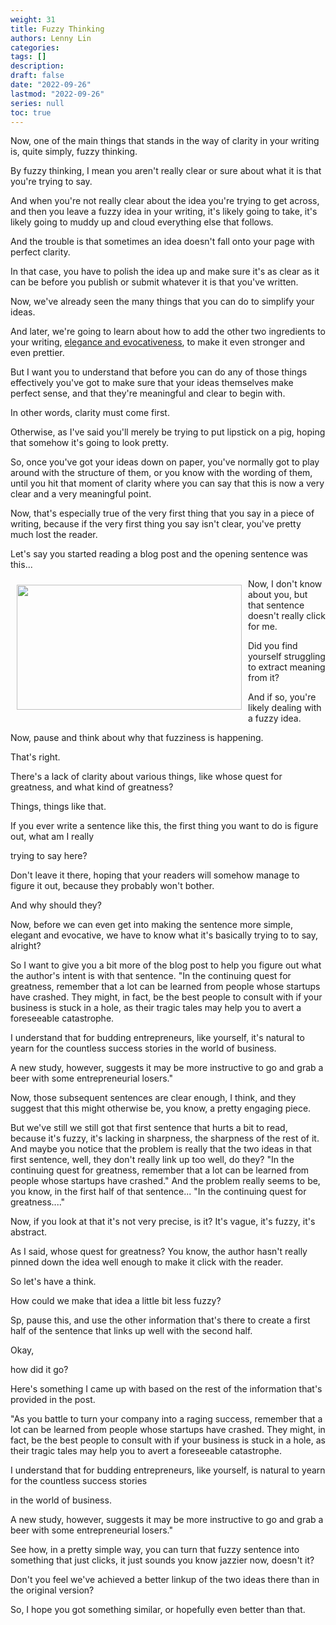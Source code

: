 ```yaml
---
weight: 31
title: Fuzzy Thinking
authors: Lenny Lin
categories: 
tags: []
description: 
draft: false
date: "2022-09-26"
lastmod: "2022-09-26"
series: null
toc: true
---
```


Now, one of the main things that stands in the way of clarity in your writing is, quite simply, fuzzy thinking.

By fuzzy thinking, I mean you aren't really clear or sure about what it is that you're trying to say.

And when you're not really clear about the idea you're trying to get across, and then you leave a fuzzy idea in your writing, it's likely going to take, it's likely going to muddy up and cloud everything else that follows.

And the trouble is that sometimes an idea doesn't fall onto your page with perfect clarity.

In that case, you have to polish the idea up and make sure it's as clear as it can be before you publish or submit whatever it is that you've written.

Now, we've already seen the many things that you can do to simplify your ideas.

And later, we're going to learn about how to add the other two ingredients to your writing, <u>elegance and evocativeness</u>, to make it even stronger and even prettier.

But I want you to understand that before you can do any of those things effectively you've got to make sure that your ideas themselves make perfect sense, and that they're meaningful and clear to begin with.

In other words, clarity must come first.

Otherwise, as I've said you'll merely be trying to put lipstick on a pig, hoping that somehow it's going to look pretty.

So, once you've got your ideas down on paper, you've normally got to play around with the structure of them, or you know with the wording of them, until you hit that moment of clarity where you can say that this is now a very clear and a very meaningful point.

Now, that's especially true of the very first thing that you say in a piece of writing, because if the very first thing you say isn't clear, you've pretty much lost the reader.

Let's say you started reading a blog post and the opening sentence was this...

<img width ="360" height= "200" src = "/docs/images/Screenshot 2022-09-26 112704.png" style ="float: left" HSPACE="10" VSPACE="10"/>

Now, I don't know about you, but that sentence doesn't really click for me.

Did you find yourself struggling to extract meaning from it?

And if so, you're likely dealing with a fuzzy idea.

Now, pause and think about why that fuzziness is happening.

That's right.

There's a lack of clarity about various things, like whose quest for greatness, and what kind of greatness?

Things, things like that.

If you ever write a sentence like this, the first thing you want to do is figure out, what am I really

trying to say here?

Don't leave it there, hoping that your readers will somehow manage to figure it out, because they probably won't bother.

And why should they?

Now, before we can even get into making the sentence more simple, elegant and evocative, we have to know what it's basically trying to to say, alright?

So I want to give you a bit more of the blog post to help you figure out what the author's intent is with that sentence. "In the continuing quest for greatness, remember that a lot can be learned from people whose startups have crashed. They might, in fact, be the best people to consult with if your business is stuck in a hole, as their tragic tales may help you to avert a foreseeable catastrophe.

I understand that for budding entrepreneurs, like yourself, it's natural to yearn for the countless success stories in the world of business.

A new study, however, suggests it may be more instructive to go and grab a beer with some entrepreneurial losers."

Now, those subsequent sentences are clear enough, I think, and they suggest that this might otherwise be, you know, a pretty engaging piece.

But we've still we still got that first sentence that hurts a bit to read, because it's fuzzy, it's lacking in sharpness, the sharpness of the rest of it. And maybe you notice that the problem is really that the two ideas in that first sentence, well, they don't really link up too well, do they? "In the continuing quest for greatness, remember that a lot can be learned from people whose startups have crashed." And the problem really seems to be, you know, in the first half of that sentence... "In the continuing quest for greatness...."

Now, if you look at that it's not very precise, is it? It's vague, it's fuzzy, it's abstract.

As I said, whose quest for greatness? You know, the author hasn't really pinned down the idea well enough to make it click with the reader.

So let's have a think.

How could we make that idea a little bit less fuzzy?

Sp, pause this, and use the other information that's there to create a first half of the sentence that links up well with the second half.

Okay,

how did it go?

Here's something I came up with based on the rest of the information that's provided in the post.

"As you battle to turn your company into a raging success, remember that a lot can be learned from people whose startups have crashed. They might, in fact, be the best people to consult with if your business is stuck in a hole, as their tragic tales may help you to avert a foreseeable catastrophe.

I understand that for budding entrepreneurs, like yourself, is natural to yearn for the countless success stories

in the world of business.

A new study, however, suggests it may be more instructive to go and grab a beer with some entrepreneurial losers."

See how, in a pretty simple way, you can turn that fuzzy sentence into something that just clicks, it just sounds you know jazzier now, doesn't it?

Don't you feel we've achieved a better linkup of the two ideas there than in the original version?

So, I hope you got something similar, or hopefully even better than that.

